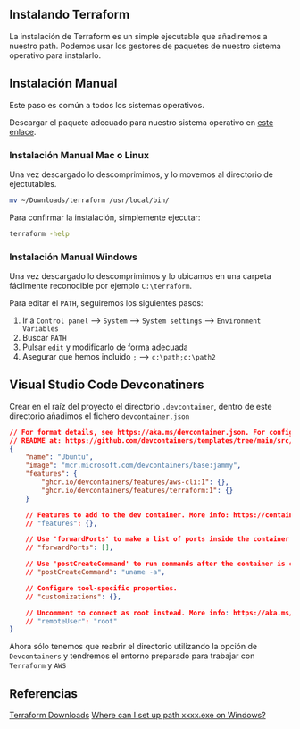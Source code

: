 ## Instalando Terraform

La instalación de Terraform es un simple ejecutable que añadiremos a nuestro path. Podemos usar los gestores de paquetes de nuestro sistema operativo para instalarlo.

## Instalación Manual

Este paso es común a todos los sistemas operativos.

Descargar el paquete adecuado para nuestro sistema operativo en [este enlace](https://www.terraform.io/downloads).

### Instalación Manual Mac o Linux

Una vez descargado lo descomprimimos, y lo movemos al directorio de ejectutables.

```bash
mv ~/Downloads/terraform /usr/local/bin/
```

Para confirmar la instalación, simplemente ejecutar:

```bash
terraform -help
```

### Instalación Manual Windows

Una vez descargado lo descomprimimos y lo ubicamos en una carpeta fácilmente reconocible por ejemplo `C:\terraform`. 

Para editar el `PATH`, seguiremos los siguientes pasos:

1. Ir a `Control panel` --> `System` --> `System settings` --> `Environment Variables`
2. Buscar `PATH`
3. Pulsar `edit` y modificarlo de forma adecuada
4. Asegurar que hemos incluido `;` --> `c:\path;c:\path2`

## Visual Studio Code Devconatiners

Crear en el raíz del proyecto el directorio `.devcontainer`, dentro de este directorio añadimos el fichero `devcontainer.json`

```json
// For format details, see https://aka.ms/devcontainer.json. For config options, see the
// README at: https://github.com/devcontainers/templates/tree/main/src/ubuntu
{
	"name": "Ubuntu",
	"image": "mcr.microsoft.com/devcontainers/base:jammy",
	"features": {
		"ghcr.io/devcontainers/features/aws-cli:1": {},
		"ghcr.io/devcontainers/features/terraform:1": {}
	}

	// Features to add to the dev container. More info: https://containers.dev/features.
	// "features": {},

	// Use 'forwardPorts' to make a list of ports inside the container available locally.
	// "forwardPorts": [],

	// Use 'postCreateCommand' to run commands after the container is created.
	// "postCreateCommand": "uname -a",

	// Configure tool-specific properties.
	// "customizations": {},

	// Uncomment to connect as root instead. More info: https://aka.ms/dev-containers-non-root.
	// "remoteUser": "root"
}

```

Ahora sólo tenemos que reabrir el directorio utilizando la opción de `Devcontainers` y tendremos el entorno preparado para trabajar con `Terraform` y `AWS`

## Referencias

[Terraform Downloads](https://www.terraform.io/downloads)
[Where can I set up path xxxx.exe on Windows?](https://stackoverflow.com/questions/1618280/where-can-i-set-path-to-make-exe-on-windows)